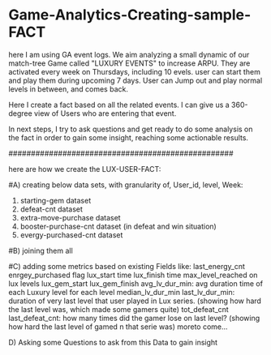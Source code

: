 # Game-Analytics-Creating-sample-FACT
here I am using GA event logs.
We aim analyzing a small  dynamic of our match-tree Game called "LUXURY EVENTS" to increase ARPU. They are activated every week on Thursdays, including 10 evels.
user can start them and play them during upcoming 7 days. User can Jump out and play normal levels in between, and comes back.

Here I create a fact based on all the related events. I can give us a 360-degree view of Users who are entering that event. 

In next steps, I try to ask questions and get ready to do some analysis on the fact in order to gain some insight, reaching some actionable results.



##################################################

here are how we create the LUX-USER-FACT:

#A) creating below data sets, with granularity of, User_id, level, Week:
1. starting-gem dataset
2. defeat-cnt dataset
3. extra-move-purchase dataset
4. booster-purchase-cnt dataset (in defeat and win situation)
5. evergy-purchased-cnt dataset

#B) joining them all

#C) adding some metrics based on existing Fields like:
    last_energy_cnt 
    enrgey_purchased flag 
    lux_start time
    lux_finish time
    max_level_reached on lux levels
    lux_gem_start
    lux_gem_finish
    avg_lv_dur_min: avg duration time of each Luxury level for each level
    median_lv_dur_min
    last_lv_dur_min: duration of very last level that user played in Lux series. (showing how hard the last level was, which made some gamers quite)
    tot_defeat_cnt
    last_defeat_cnt:  how many times did the gamer lose on last level? (showing how hard the last level of gamed n that serie was)
    moreto come...




D) Asking some Questions to ask from this Data to gain insight
